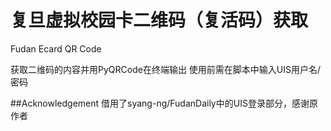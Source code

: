 # 复旦虚拟校园卡二维码（复活码）获取
Fudan Ecard QR Code

获取二维码的内容并用PyQRCode在终端输出
使用前需在脚本中输入UIS用户名/密码

##Acknowledgement
借用了syang-ng/FudanDaily中的UIS登录部分，感谢原作者
